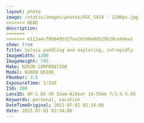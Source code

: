 ```yaml
---
layout: photo
image: /static/images/photos/DSC_5416 - 1200px.jpg
<<<<<<< HEAD
description:
=======
>>>>>>> e113a4cf85049532faa161d8e6d529b29ce8dea1
show: true
Title: Sylvia paddling and exploring, intrepidly
ImageWidth: 1200
ImageHeight: 795
Make: NIKON CORPORATION
Model: NIKON D5100
FNumber: 3.5
ExposureTime: 1/320
ISO: 200
LensID: AF-S DX VR Zoom-Nikkor 18-55mm f/3.5-5.6G
Keywords: personal, vacation
DateTimeOriginal: 2021-07-01 02:34:06
date: 2021-07-01 02:34:06
---
```

